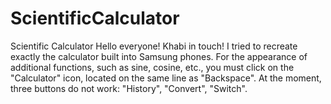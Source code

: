 # ScientificCalculator
Scientific Calculator
Hello everyone! Khabi in touch!
I tried to recreate exactly the calculator built into Samsung phones. 
For the appearance of additional functions, such as sine, cosine, etc., you must click on the "Calculator" icon, located on the same line as "Backspace".
At the moment, three buttons do not work: "History", "Convert", "Switch".
